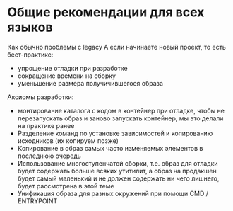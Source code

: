 # Общие рекомендации для всех языков

Как обычно проблемы с legacy
А если начинаете новый проект, то есть бест-практикс:
- упрощение отладки при разработке
- сокращение времени на сборку
- уменьшение размера получичившегося образа

Аксиомы разработки:
- монтирование каталога с кодом в контейнер при отладке, чтобы не перезапускать образ и заново 
  запускать контейнер, мы это делали на практике ранее
- Разделение команд по установке зависимостей и копированию исходников (их копируем позже)
- Копирование в образ самых часто изменяемых элементов в последнюю очередь
- Использование многоступенчатой сборки, т.е. образ для отладки будет содержать больше всяких 
  утитилит, а образ на продакшен будет самый маленький и не должен содержать ни чего лишнего, будет 
  рассмотрена в этой теме
- Унификация образа для разных окружений при помощи CMD / ENTRYPOINT


